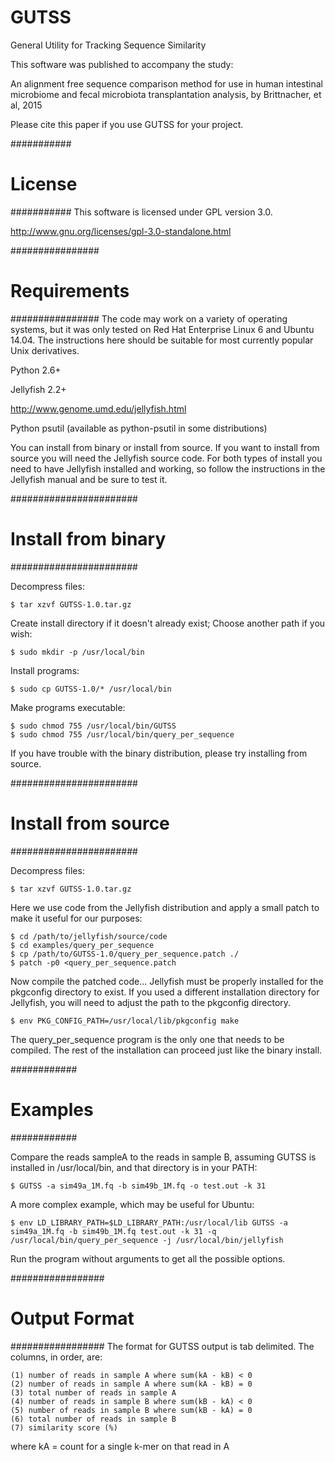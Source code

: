 # GUTSS
General Utility for Tracking Sequence Similarity

This software was published to accompany the study:

An alignment free sequence comparison method for use in human intestinal microbiome and fecal microbiota transplantation analysis, by Brittnacher, et al, 2015

Please cite this paper if you use GUTSS for your project.

###########
# License #
###########
This software is licensed under GPL version 3.0.

http://www.gnu.org/licenses/gpl-3.0-standalone.html


################
# Requirements #
################
The code may work on a variety of operating systems, but it was only
tested on Red Hat Enterprise Linux 6 and Ubuntu 14.04. The instructions
here should be suitable for most currently popular Unix derivatives.

Python 2.6+

Jellyfish 2.2+

http://www.genome.umd.edu/jellyfish.html

Python psutil (available as python-psutil in some distributions)

You can install from binary or install from source. If you want to install from source you will need the Jellyfish source code. For both types of install you need to have Jellyfish installed and working, so follow the instructions in the Jellyfish manual and be sure to test it.

#######################
# Install from binary #
#######################

Decompress files:
```
$ tar xzvf GUTSS-1.0.tar.gz
```

Create install directory if it doesn't already exist;
Choose another path if you wish:
```
$ sudo mkdir -p /usr/local/bin
```

Install programs:
```
$ sudo cp GUTSS-1.0/* /usr/local/bin
```

Make programs executable:
```
$ sudo chmod 755 /usr/local/bin/GUTSS
$ sudo chmod 755 /usr/local/bin/query_per_sequence
```

If you have trouble with the binary distribution, please try installing from source.

#######################
# Install from source #
#######################

Decompress files:
```
$ tar xzvf GUTSS-1.0.tar.gz
```

Here we use code from the Jellyfish distribution and apply a small patch to make it useful for our purposes:
```
$ cd /path/to/jellyfish/source/code
$ cd examples/query_per_sequence
$ cp /path/to/GUTSS-1.0/query_per_sequence.patch ./
$ patch -p0 <query_per_sequence.patch
```

Now compile the patched code...
Jellyfish must be properly installed for the pkgconfig directory to exist.
If you used a different installation directory for Jellyfish, you
will need to adjust the path to the pkgconfig directory.
```
$ env PKG_CONFIG_PATH=/usr/local/lib/pkgconfig make
```

The query_per_sequence program is the only one that needs to be compiled.
The rest of the installation can proceed just like the binary install.

############
# Examples #
############

Compare the reads sampleA to the reads in sample B,
assuming GUTSS is installed in /usr/local/bin, and
that directory is in your PATH:
```
$ GUTSS -a sim49a_1M.fq -b sim49b_1M.fq -o test.out -k 31
```

A more complex example, which may be useful for Ubuntu:
```
$ env LD_LIBRARY_PATH=$LD_LIBRARY_PATH:/usr/local/lib GUTSS -a sim49a_1M.fq -b sim49b_1M.fq test.out -k 31 -q /usr/local/bin/query_per_sequence -j /usr/local/bin/jellyfish
```

Run the program without arguments to get all the possible options.

#################
# Output Format #
#################
The format for GUTSS output is tab delimited. The columns, in order, are:

```
(1) number of reads in sample A where sum(kA - kB) < 0
(2) number of reads in sample A where sum(kA - kB) = 0
(3) total number of reads in sample A
(4) number of reads in sample B where sum(kB - kA) < 0
(5) number of reads in sample B where sum(kB - kA) = 0
(6) total number of reads in sample B
(7) similarity score (%)
```

where kA = count for a single k-mer on that read in A
